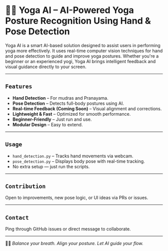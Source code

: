 # 🧘‍♀️ Yoga AI – AI-Powered Yoga Posture Recognition Using Hand & Pose Detection

Yoga AI is a smart AI-based solution designed to assist users in performing yoga more effectively. It uses real-time computer vision techniques for hand and pose detection to guide and improve yoga postures. Whether you're a beginner or an experienced yogi, Yoga AI brings intelligent feedback and visual guidance directly to your screen.

---

## `Features`

- **Hand Detection** – For mudras and Pranayama.
- **Pose Detection** – Detects full-body postures using AI.
- **Real-time Feedback (Coming Soon)** – Visual alignment and corrections.
- **Lightweight & Fast** – Optimized for smooth performance.
- **Beginner-Friendly** – Just run and use.
- **Modular Design** – Easy to extend.

---

## `Usage`

- `hand_detection.py` – Tracks hand movements via webcam.
- `pose_detection.py` – Displays body pose with real-time tracking.
- No extra setup — just run the scripts.

---

## `Contribution`

Open to improvements, new pose logic, or UI ideas via PRs or issues.

---

## `Contact`

Ping through GitHub issues or direct message to collaborate.

---

🧘‍♂️ *Balance your breath. Align your posture. Let AI guide your flow.*
